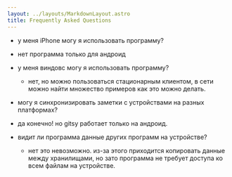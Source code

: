 ```yaml
---
layout: ../layouts/MarkdownLayout.astro
title: Frequently Asked Questions
---
```





- у меня iPhone могу я использовать программу?
- нет программа только для андроид

- у меня виндовс могу я использовать программу?
  - нет, но можно пользоваться стационарным клиентом, в сети можно найти множество примеров как это можно делать.

- могу я синхронизировать заметки с устройствами на разных платформах?

- да конечно! но gitsy работает только на андроид.

- видит ли программа данные других программ на устройстве?
  - нет это невозможно. из-за этого приходится копировать данные между хранилищами, но зато программа не требует доступа ко всем файлам на устройстве.

